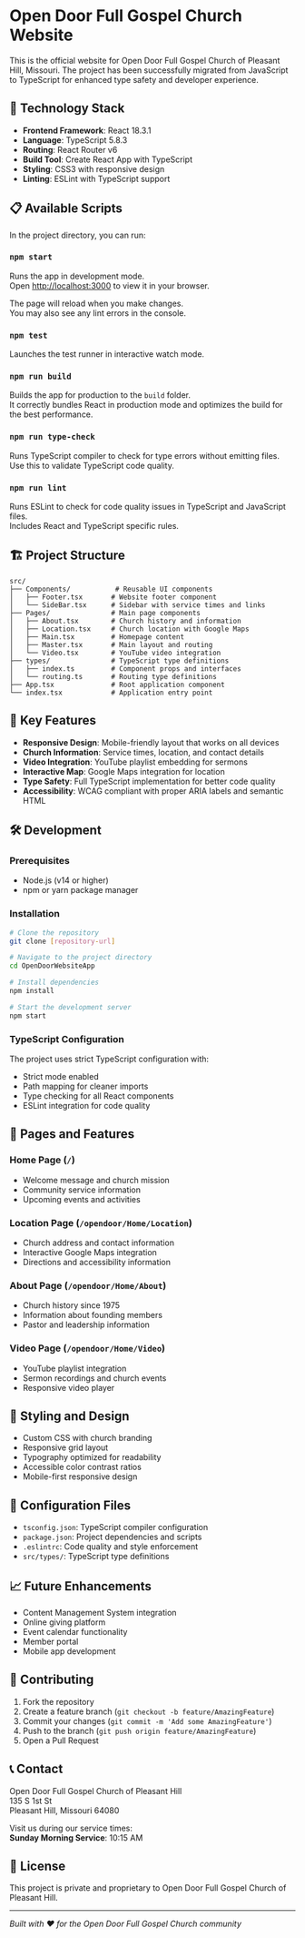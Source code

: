 # Open Door Full Gospel Church Website

This is the official website for Open Door Full Gospel Church of Pleasant Hill, Missouri. The project has been successfully migrated from JavaScript to TypeScript for enhanced type safety and developer experience.

## 🚀 Technology Stack

- **Frontend Framework**: React 18.3.1
- **Language**: TypeScript 5.8.3
- **Routing**: React Router v6
- **Build Tool**: Create React App with TypeScript
- **Styling**: CSS3 with responsive design
- **Linting**: ESLint with TypeScript support

## 📋 Available Scripts

In the project directory, you can run:

### `npm start`
Runs the app in development mode.\
Open [http://localhost:3000](http://localhost:3000) to view it in your browser.

The page will reload when you make changes.\
You may also see any lint errors in the console.

### `npm test`
Launches the test runner in interactive watch mode.

### `npm run build`
Builds the app for production to the `build` folder.\
It correctly bundles React in production mode and optimizes the build for the best performance.

### `npm run type-check`
Runs TypeScript compiler to check for type errors without emitting files.\
Use this to validate TypeScript code quality.

### `npm run lint`
Runs ESLint to check for code quality issues in TypeScript and JavaScript files.\
Includes React and TypeScript specific rules.

## 🏗️ Project Structure

```
src/
├── Components/           # Reusable UI components
│   ├── Footer.tsx       # Website footer component
│   └── SideBar.tsx      # Sidebar with service times and links
├── Pages/               # Main page components
│   ├── About.tsx        # Church history and information
│   ├── Location.tsx     # Church location with Google Maps
│   ├── Main.tsx         # Homepage content
│   ├── Master.tsx       # Main layout and routing
│   └── Video.tsx        # YouTube video integration
├── types/               # TypeScript type definitions
│   ├── index.ts         # Component props and interfaces
│   └── routing.ts       # Routing type definitions
├── App.tsx              # Root application component
└── index.tsx            # Application entry point
```

## 🎯 Key Features

- **Responsive Design**: Mobile-friendly layout that works on all devices
- **Church Information**: Service times, location, and contact details
- **Video Integration**: YouTube playlist embedding for sermons
- **Interactive Map**: Google Maps integration for location
- **Type Safety**: Full TypeScript implementation for better code quality
- **Accessibility**: WCAG compliant with proper ARIA labels and semantic HTML

## 🛠️ Development

### Prerequisites
- Node.js (v14 or higher)
- npm or yarn package manager

### Installation
```bash
# Clone the repository
git clone [repository-url]

# Navigate to the project directory
cd OpenDoorWebsiteApp

# Install dependencies
npm install

# Start the development server
npm start
```

### TypeScript Configuration
The project uses strict TypeScript configuration with:
- Strict mode enabled
- Path mapping for cleaner imports
- Type checking for all React components
- ESLint integration for code quality

## 📱 Pages and Features

### Home Page (`/`)
- Welcome message and church mission
- Community service information
- Upcoming events and activities

### Location Page (`/opendoor/Home/Location`)
- Church address and contact information
- Interactive Google Maps integration
- Directions and accessibility information

### About Page (`/opendoor/Home/About`)
- Church history since 1975
- Information about founding members
- Pastor and leadership information

### Video Page (`/opendoor/Home/Video`)
- YouTube playlist integration
- Sermon recordings and church events
- Responsive video player

## 🎨 Styling and Design

- Custom CSS with church branding
- Responsive grid layout
- Typography optimized for readability
- Accessible color contrast ratios
- Mobile-first responsive design

## 🔧 Configuration Files

- `tsconfig.json`: TypeScript compiler configuration
- `package.json`: Project dependencies and scripts
- `.eslintrc`: Code quality and style enforcement
- `src/types/`: TypeScript type definitions

## 📈 Future Enhancements

- Content Management System integration
- Online giving platform
- Event calendar functionality
- Member portal
- Mobile app development

## 🤝 Contributing

1. Fork the repository
2. Create a feature branch (`git checkout -b feature/AmazingFeature`)
3. Commit your changes (`git commit -m 'Add some AmazingFeature'`)
4. Push to the branch (`git push origin feature/AmazingFeature`)
5. Open a Pull Request

## 📞 Contact

Open Door Full Gospel Church of Pleasant Hill  
135 S 1st St  
Pleasant Hill, Missouri 64080

Visit us during our service times:  
**Sunday Morning Service**: 10:15 AM

## 📄 License

This project is private and proprietary to Open Door Full Gospel Church of Pleasant Hill.

---

*Built with ❤️ for the Open Door Full Gospel Church community*
